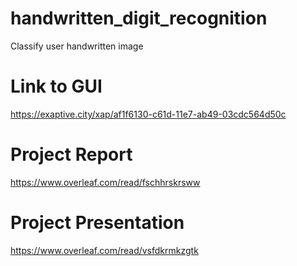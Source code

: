 # handwritten_digit_recognition
Classify user handwritten image

# Link to GUI

https://exaptive.city/xap/af1f6130-c61d-11e7-ab49-03cdc564d50c

# Project Report

https://www.overleaf.com/read/fschhrskrsww

# Project Presentation

https://www.overleaf.com/read/vsfdkrmkzgtk
